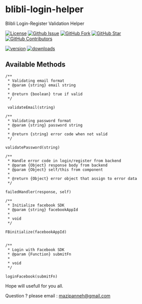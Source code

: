 # blibli-login-helper
Blibli Login-Register Validation Helper

[![License](https://img.shields.io/github/license/mazipan/blibli-login-helper.svg?maxAge=3600)](https://github.com/mazipan/blibli-login-helper) 
[![Github Issue](https://img.shields.io/github/issues/mazipan/blibli-login-helper.svg?maxAge=3600)](https://github.com/mazipan/blibli-login-helper/issues) 
[![GitHub Fork](https://img.shields.io/github/forks/mazipan/blibli-login-helper.svg?maxAge=3600)](https://github.com/mazipan/blibli-login-helper/network) 
[![GitHub Star](https://img.shields.io/github/stars/mazipan/blibli-login-helper.svg?maxAge=3600)](https://github.com/mazipan/blibli-login-helper/stargazers) 
[![GitHub Contributors](https://img.shields.io/github/contributors/mazipan/blibli-login-helper.svg?maxAge=3600)](https://github.com/mazipan/blibli-login-helper/network/members) 

[![version](https://img.shields.io/npm/v/blibli-login-helper.svg?maxAge=3600)](https://www.npmjs.com/package/blibli-login-helper)
[![downloads](https://img.shields.io/npm/dt/blibli-login-helper.svg?maxAge=3600)](https://www.npmjs.com/package/blibli-login-helper) 

## Available Methods

```
/**
 * Validating email format
 * @param {string} email string
 *
 * @return {boolean} true if valid
 */

 validateEmail(string)
```


```
/**
 * Validating password format
 * @param {string} password string
 *
 * @return {string} error code when not valid
 */

validatePassword(string) 
```


```
/**
 * Handle error code in login/register from backend
 * @param {Object} response body from backend
 * @param {Object} self/this from component
 *
 * @return {Object} error object that assign to error data
 */

failedHandler(response, self)
```


```
/**
 * Initialize facebook SDK
 * @param {string} facebookAppId
 *
 * void
 */

FBinitialize(facebookAppId)
```


```

/**
 * Login with Facebook SDK
 * @param {Function} submitFn
 *
 * void
 */

loginFacebook(submitFn)
```


Hope will usefull for you all.

Question ? please email : mazipanneh@gmail.com